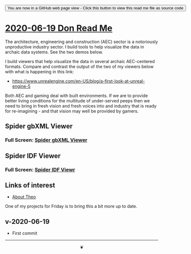 <span style=display:none; >[You are now in a GitHub source code view - click this link to view Read Me file as a web page](https://theo-armour.github.io/2020/06/readme.html "View file as a web page.") </span>

<div><input type=button onclick=window.location.href="https://github.com/theo-armour/2020/tree/master/06/"
value="You are now in a GitHub web page view - Click this button to view this read me file as source code" ></div>

# [2020-06-19 Don Read Me]( ./readme.html#2020-06-19-don.md )

The architecture, engineering and construction (AEC) sector is a notoriously unproductive industry sector. I build tools to help visualize the data in archaic data systems. See the two demos below.


I build viewers that help visualize the data in several archaic AEC-centered formats. Compare and contrast the output of the two of my viewers below with what is happening in this link:

* https://www.unrealengine.com/en-US/blog/a-first-look-at-unreal-engine-5

Both AEC and gaming deal with built environments. If we are to provide better living conditions for the multitude of under-served peeps then we need to bring in fresh vision and fresh voices into and industry that is ready for re-imagining - and that vision may well be provided by gamers.



## Spider gbXML Viewer

<!--@@@
<iframe src=https://www.ladybug.tools/spider-gbxml-tools/spider-gbxml-viewer height=500px width=100% ></iframe>
@@@-->

### Full Screen: [Spider gbXML Viewer]( https://www.ladybug.tools/spider-gbxml-tools/spider-gbxml-viewer )



## Spider IDF Viewer

<!--@@@
<iframe src=https://www.ladybug.tools/spider-2020/spider-idf-viewer  height=500px width=100% ></iframe>
@@@-->

### Full Screen: [Spider IDF Viewr]( https://www.ladybug.tools/spider-2020/spider-idf-viewer )


## Links of interest

* [About Theo]( ./index.html#2020-06-19/about.md )

One of my projects for Friday is to bring this a bit more up to date.



## v-2020-06-19

* First commit


***

<center title="hello! Click me to go up to the top" ><a href=javascript:window.scrollTo(0,0); style=text-decoration:none; >❦</a></center>
